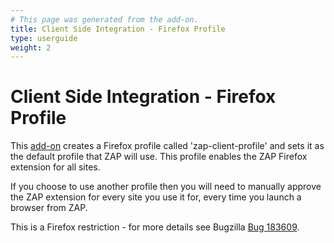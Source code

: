 ```yaml
---
# This page was generated from the add-on.
title: Client Side Integration - Firefox Profile
type: userguide
weight: 2
---
```


# Client Side Integration - Firefox Profile

This [add-on](/docs/desktop/addons/client-side-integration/) creates a Firefox profile called 'zap-client-profile' and sets it as the default profile that ZAP will use. This profile enables the ZAP Firefox extension for all sites.

If you choose to use another profile then you will need to manually approve the ZAP extension for every
site you use it for, every time you launch a browser from ZAP.

This is a Firefox restriction - for more details see Bugzilla
[Bug 183609](https://bugzilla.mozilla.org/show_bug.cgi?id=1836309).
